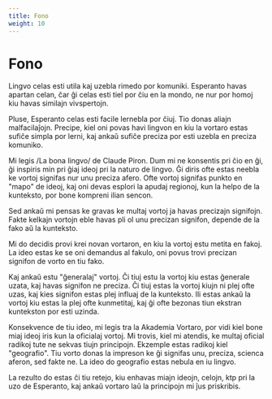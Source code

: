 ```yaml
---
title: Fono
weight: 10
---
```


# Fono

Lingvo celas esti utila kaj uzebla rimedo por komuniki. Esperanto havas apartan celan, ĉar ĝi celas esti tiel por ĉiu en la mondo, ne nur por homoj kiu havas similajn vivspertojn.

Pluse, Esperanto celas esti facile lernebla por ĉiuj. Tio donas aliajn malfacilaĵojn. Precipe, kiel oni povas havi lingvon en kiu la vortaro estas sufiĉe simpla por lerni, kaj ankaŭ sufiĉe preciza por esti uzebla en preciza komuniko.

Mi legis /La bona lingvo/ de Claude Piron. Dum mi ne konsentis pri ĉio en ĝi, ĝi inspiris min pri ĝiaj ideoj pri la naturo de lingvo. Ĝi diris ofte estas neebla ke vortoj signifas nur unu preciza afero. Ofte vortoj signifas punkto en "mapo" de ideoj, kaj oni devas esplori la apudaj regionoj, kun la helpo de la kunteksto, por bone kompreni ilian sencon.

Sed ankaŭ mi pensas ke gravas ke multaj vortoj ja havas precizajn signifojn. Fakte kelkajn vortojn eble havas pli ol unu precizan signifon, depende de la fako aŭ la kunteksto.

Mi do decidis provi krei novan vortaron, en kiu la vortoj estu metita en fakoj. La ideo estas ke se oni demandus al fakulo, oni povus trovi precizan signifon de vorto en tiu fako.

Kaj ankaŭ estu "ĝeneralaj" vortoj. Ĉi tiuj estu la vortoj kiu estas ĝenerale uzata, kaj havas signifon ne preciza. Ĉi tiuj estas la vortoj kiujn ni plej ofte uzas, kaj kies signifon estas plej influaj de la kunteksto. Ili estas ankaŭ la vortoj kiu estas la plej ofte kunmetitaj, kaj ĝi ofte bezonas tiun ekstran kuntekston por esti uzinda.

Konsekvence de tiu ideo, mi legis tra la Akademia Vortaro, por vidi kiel bone miaj ideoj iris kun la oficialaj vortoj. Mi trovis, kiel mi atendis, ke multaj oficial radikoj tute ne sekvas tiujn principojn. Ekzemple estas radikoj kiel "geografio". Tiu vorto donas la impreson ke ĝi signifas unu, preciza, scienca aferon, sed fakte ne. La ideo do geografio estas nebula en iu lingvo.

La rezulto do estas ĉi tiu retejo, kiu enhavas miajn ideojn, celojn, ktp pri la uzo de Esperanto, kaj ankaŭ vortaro laŭ la principojn mi ĵus priskribis.
